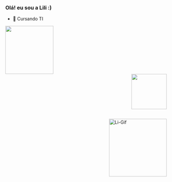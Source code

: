 ### Olá! eu sou a Lili :)

- 🌱 Cursando TI 

<div align="left">
  <a href="https://github.com/LiliiF">
  <img height="150em"src="https://github-readme-stats.vercel.app/api?username=LiliiF&show_icons=true&theme=dracula&include_all_commits=true&count_private=true"/>
    </div>
  <div align="right">
  <img height="110em" src="https://github-readme-stats.vercel.app/api/top-langs/?username=LiliiF&layout=compact&langs_count=7&theme=dracula"/>
  </div>
 
  
  ##

  <img align="right" alt="Li-Gif" width="180px"  src="https://cdn.discordapp.com/attachments/585243177754296341/942468904947703859/gifzin.gif">




